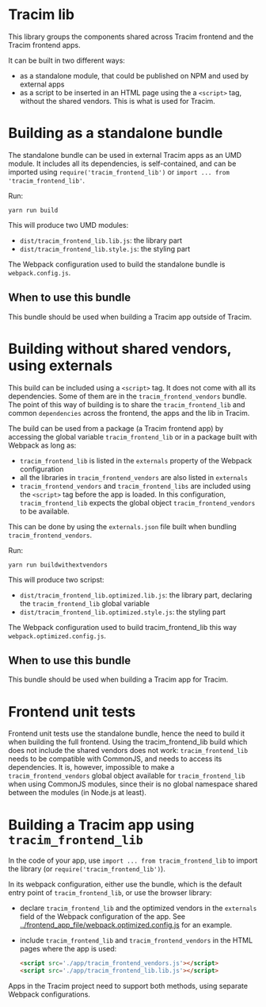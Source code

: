 # Tracim lib

This library groups the components shared across Tracim frontend and the Tracim frontend apps.

It can be built in two different ways:

- as a standalone module, that could be published on NPM and used by external apps
- as a script to be inserted in an HTML page using the a `<script>` tag, without the shared vendors. This is what is used for Tracim.

# Building as a standalone bundle

The standalone bundle can be used in external Tracim apps as an UMD module.
It includes all its dependencies, is self-contained, and can be imported using
`require('tracim_frontend_lib')` or `import ... from 'tracim_frontend_lib'`.

Run:

    yarn run build

This will produce two UMD modules:
- `dist/tracim_frontend_lib.lib.js`: the library part
- `dist/tracim_frontend_lib.style.js`: the styling part

The Webpack configuration used to build the standalone bundle is `webpack.config.js`.

## When to use this bundle

This bundle should be used when building a Tracim app outside of Tracim.

# Building without shared vendors, using externals

This build can be included using a `<script>` tag.
It does not come with all its dependencies.
Some of them are in the `tracim_frontend_vendors` bundle.
The point of this way of building is to share the `tracim_frontend_lib` and common `dependencies` across the frontend, the apps and the lib in Tracim.

The build can be used from a package (a Tracim frontend app) by accessing the global variable `tracim_frontend_lib` or in a package built with Webpack as long as:

- `tracim_frontend_lib` is listed in the `externals` property of the Webpack configuration
- all the libraries in `tracim_frontend_vendors` are also listed in `externals`
- `tracim_frontend_vendors` and `tracim_frontend_libs` are included using the `<script>` tag before the app is loaded. In this configuration, `tracim_frontend_lib` expects the global object `tracim_frontend_vendors` to be available.

This can be done by using the `externals.json` file built when bundling `tracim_frontend_vendors`.

Run:

    yarn run buildwithextvendors

This will produce two scripst:
- `dist/tracim_frontend_lib.optimized.lib.js`: the library part, declaring the `tracim_frontend_lib` global variable
- `dist/tracim_frontend_lib.optimized.style.js`: the styling part

The Webpack configuration used to build tracim_frontend_lib this way `webpack.optimized.config.js`.

## When to use this bundle

This bundle should be used when building a Tracim app for Tracim.

# Frontend unit tests

Frontend unit tests use the standalone bundle, hence the need to build it when building the full frontend.
Using the tracim_frontend_lib build which does not include the shared vendors does not work: `tracim_frontend_lib` needs to be compatible with CommonJS, and needs to access its dependencies. It is, however, impossible to make a `tracim_frontend_vendors` global object available for `tracim_frontend_lib` when using CommonJS modules, since their is no global namespace shared between the modules (in Node.js at least).

# Building a Tracim app using `tracim_frontend_lib`

In the code of your app, use `import ... from tracim_frontend_lib` to import the library (or `require('tracim_frontend_lib')`).

In its webpack configuration, either use the bundle, which is the default entry point of `tracim_frontend_lib`, or use the browser library:

 - declare `tracim_frontend_lib` and the optimized vendors in the `externals` field of the Webpack configuration of the app.
   See [../frontend_app_file/webpack.optimized.config.js](../frontend_app_file/webpack.optimized.config.js) for an example.
 - include `tracim_frontend_lib` and `tracim_frontend_vendors` in the HTML pages where the app is used:

    ```html
    <script src='./app/tracim_frontend_vendors.js'></script>
    <script src='./app/tracim_frontend_lib.lib.js'></script>
    ```

Apps in the Tracim project need to support both methods, using separate Webpack configurations.
